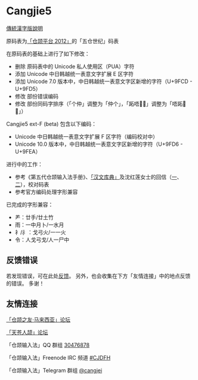 # Cangjie5

[傳統漢字版說明](https://github.com/Jackchows/Cangjie5/blob/master/README.md)

原码表为[「仓颉平台 2012」](http://www.chinesecj.com/forum/viewthread.php?tid=2596)的「五仓世纪」码表

在原码表的基础上进行了如下修改：
- 删除 原码表中的 Unicode 私人使用区（PUA）字符
- 添加 Unicode 中日韩越统一表意文字扩展 E 区字符
- 添加 Unicode 7.0 版本中，中日韩越统一表意文字区新增的字符（U+9FCD - U+9FD5）
- 修改 部份错误编码
- 修改 部份同码字排序（「个仲」调整为「仲个」，「跖唔𠵠𠼘」调整为「唔跖𠵠𠼘」）

Cangjie5 ext-F (beta) 包含以下编码：
- Unicode 中日韩越统一表意文字扩展 F 区字符（编码校对中）
- Unicode 10.0 版本中，中日韩越统一表意文字区新增的字符（U+9FD6 - U+9FEA）

进行中的工作：
- 参考《第五代仓颉输入法手册》、[「汉文库典」](http://hanculture.com/dic/index.php)及沈红莲女士的回信（[一](http://ejsoon.win/phpbb/viewtopic.php?f=3&t=789)、[二](http://ejsoon.win/phpbb/viewtopic.php?f=3&t=793)），校对码表
- 参考官方编码处理字形兼容

已完成的字形兼容：
- ⺶：廿手/廿土竹
- 雨：一中月卜/一水月
- 礻/⺬：戈弓火/一一火
- 令：人戈弓戈/人一尸中

## 反馈错误

若发现错误，可在此处[反馈](https://github.com/Jackchows/Cangjie5/issues/new)。
另外，也会收集在下方「友情连接」中的地点反馈的错误。
多谢！

## 友情连接
[「仓颉之友·马来西亚」论坛](http://www.chinesecj.com/forum/forum.php)

[「天苍人颉」论坛](http://ejsoon.win/phpbb/)

「仓颉输入法」QQ 群组 [30476878](https://jq.qq.com/?_wv=1027&k=5W3qETZ)

「仓颉输入法」Freenode IRC 频道 [#CJDFH](https://webchat.freenode.net/?channels=%23CJDFH)

「仓颉输入法」Telegram 群组 [@cangjei](https://t.me/cangjei)
